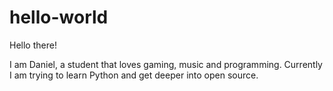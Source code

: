 # hello-world

Hello there!

I am Daniel, a student that loves gaming, music and programming. Currently I am trying to learn Python and get deeper into open source.
